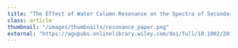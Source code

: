 ```yaml
---
title: "The Effect of Water Column Resonance on the Spectra of Secondary Microseism P Waves"
class: article
thumbnail: "/images/thumbnails/resonance_paper.png"
external: "https://agupubs.onlinelibrary.wiley.com/doi/full/10.1002/2017JB014014"
---
```

